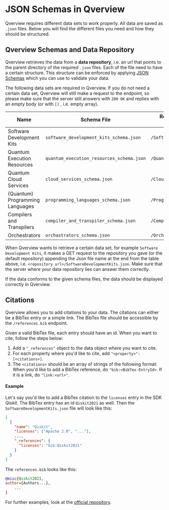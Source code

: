 # JSON Schemas in Qverview
Qverview requires different data sets to work properly. All data are saved as `.json` files. Below you will find the
different files you need and how they should be structured.

## Qverview Schemas and Data Repository
Qverview retrieves the data from a **data repository**, i.e. an url that points to the parent directory of the required
`.json` files. Each of the file need to have a certain structure. This structure can be enforced by applying 
[JSON Schemas](https://json-schema.org/) which you can use to validate your data.

The following data sets are required in Qverview. If you do not need a certain data set, Qverview will still make a request
to the endpoint, so please make sure that the server still answers with `200 OK` and replies with an empty body (or with `[]`
, i.e. empty array).

| Name | Schema File | Required JSON File name (Endpoint) |
| ---- | ----------- |------------------------------------|
| Software Development Kits | `software_development_kits_schema.json` | `/SoftwareDevelopmentKits.json`    |
| Quantum Execution Resources | `quantum_execution_resources_schema.json` | `/QuantumExecutionResources.json`  |
| Quantum Cloud Services | `cloud_services_schema.json` | `/CloudServices.json`              |
| (Quantum) Programming Languages | `programming_languages_schema.json` | `/ProgrammingLanguages.json`       |
| Compilers and Transpilers | `compiler_and_transpiler_schema.json` | `/CompilersAndTranspilers.json`    |
| Orchestrators | `orchastrators_schema.json` | `/Orchestrators.json`              |

When Qverview wants to retrieve a certain data set, for example `Software Development Kits`, it makes a GET request to
the repository you gave (or the default repository) appending the Json file name at the end from the table above, i.e.
`<repository url>/SoftwareDevelopmentKits.json`. Make sure that the server where your data repository lies can answer them
correctly.

If the data conforms to the given schema files, the data should be displayed correctly in Qverview.

## Citations
Qverview allows you to add citations to your data. The citations can either be a BibTex entry or a simple link.
The BibTex file should be accessible by the `/references.bib` endpoint.

Given a valid BibTex file, each entry should have an id. When you want to cite, follow the steps below:

1. Add a `"_references"` object to the data object where you want to cite.
2. For each property where you'd like to cite, add `"<property>": [<citations>]`.
3. The `<citations>` should be an array of strings of the following format: When you'd like to add a BibTex
   reference, do `"bib:<BibTex-EntryId>`. If it is a link, do `"link:<url>"`.

#### Example
Let's say you'd like to add a BibTex citation to the `licenses` entry in the SDK *Qiskit*. The BibTex entry has an id `Qiskit2021`
as well. Then the `SoftwareDevelopmentKits.json` file will look like this:

```json
[
  {
    "name": "Qiskit",
    "licenses": ["Apache 2.0", "..."],
    ...,
    "_references": {
      "licenses": "bib:Qiskit2021"
    }
  }
]
```

The `references.bib` looks like this:
```bibtex
@misc{Qiskit2021,
author={Authors...},
    ...
}
```

For further examples, look at the [official repository](https://www.github.com/kjuli/QverviewData).
